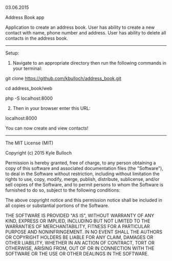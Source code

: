 03.06.2015

Address Book app

Application to create an address book.  User has ability to create a new
contact with name, phone number and address.  User has ability to
delete all contacts in the address book.

---------
Setup:

1) Navigate to an appropriate directory then run the following commands in
your terminal:

git clone https://github.com/kbulloch/address_book.git

cd address_book/web

php -S localhost:8000

2) Then in your browser enter this URL:

localhost:8000

You can now create and view contacts!

----------

The MIT License (MIT)

Copyright (c) 2015 Kyle Bulloch

Permission is hereby granted, free of charge, to any person obtaining a copy
of this software and associated documentation files (the "Software"), to deal
in the Software without restriction, including without limitation the rights
to use, copy, modify, merge, publish, distribute, sublicense, and/or sell
copies of the Software, and to permit persons to whom the Software is
furnished to do so, subject to the following conditions:

The above copyright notice and this permission notice shall be included in all
copies or substantial portions of the Software.

THE SOFTWARE IS PROVIDED "AS IS", WITHOUT WARRANTY OF ANY KIND, EXPRESS OR
IMPLIED, INCLUDING BUT NOT LIMITED TO THE WARRANTIES OF MERCHANTABILITY,
FITNESS FOR A PARTICULAR PURPOSE AND NONINFRINGEMENT. IN NO EVENT SHALL THE
AUTHORS OR COPYRIGHT HOLDERS BE LIABLE FOR ANY CLAIM, DAMAGES OR OTHER
LIABILITY, WHETHER IN AN ACTION OF CONTRACT, TORT OR OTHERWISE, ARISING FROM,
OUT OF OR IN CONNECTION WITH THE SOFTWARE OR THE USE OR OTHER DEALINGS IN THE
SOFTWARE.
